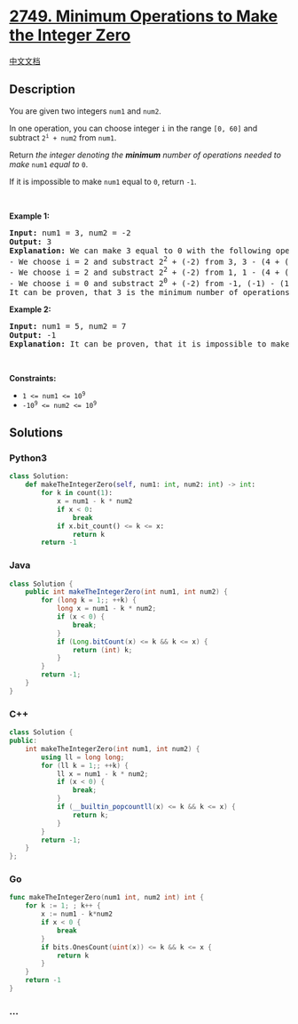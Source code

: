 # [2749. Minimum Operations to Make the Integer Zero](https://leetcode.com/problems/minimum-operations-to-make-the-integer-zero)

[中文文档](/solution/2700-2799/2749.Minimum%20Operations%20to%20Make%20the%20Integer%20Zero/README.md)

## Description

<p>You are given two integers <code>num1</code> and <code>num2</code>.</p>

<p>In one operation, you can choose integer <code>i</code> in the range <code>[0, 60]</code> and subtract <code>2<sup>i</sup> + num2</code> from <code>num1</code>.</p>

<p>Return <em>the integer denoting the <strong>minimum</strong> number of operations needed to make</em> <code>num1</code> <em>equal to</em> <code>0</code>.</p>

<p>If it is impossible to make <code>num1</code> equal to <code>0</code>, return <code>-1</code>.</p>

<p>&nbsp;</p>
<p><strong class="example">Example 1:</strong></p>

<pre>
<strong>Input:</strong> num1 = 3, num2 = -2
<strong>Output:</strong> 3
<strong>Explanation:</strong> We can make 3 equal to 0 with the following operations:
- We choose i = 2 and substract 2<sup>2</sup> + (-2) from 3, 3 - (4 + (-2)) = 1.
- We choose i = 2 and substract 2<sup>2</sup>&nbsp;+ (-2) from 1, 1 - (4 + (-2)) = -1.
- We choose i = 0 and substract 2<sup>0</sup>&nbsp;+ (-2) from -1, (-1) - (1 + (-2)) = 0.
It can be proven, that 3 is the minimum number of operations that we need to perform.
</pre>

<p><strong class="example">Example 2:</strong></p>

<pre>
<strong>Input:</strong> num1 = 5, num2 = 7
<strong>Output:</strong> -1
<strong>Explanation:</strong> It can be proven, that it is impossible to make 5 equal to 0 with the given operation.
</pre>

<p>&nbsp;</p>
<p><strong>Constraints:</strong></p>

<ul>
	<li><code>1 &lt;= num1 &lt;= 10<sup>9</sup></code></li>
	<li><code><font face="monospace">-10<sup>9</sup>&nbsp;&lt;= num2 &lt;= 10<sup>9</sup></font></code></li>
</ul>

## Solutions

<!-- tabs:start -->

### **Python3**

```python
class Solution:
    def makeTheIntegerZero(self, num1: int, num2: int) -> int:
        for k in count(1):
            x = num1 - k * num2
            if x < 0:
                break
            if x.bit_count() <= k <= x:
                return k
        return -1
```

### **Java**

```java
class Solution {
    public int makeTheIntegerZero(int num1, int num2) {
        for (long k = 1;; ++k) {
            long x = num1 - k * num2;
            if (x < 0) {
                break;
            }
            if (Long.bitCount(x) <= k && k <= x) {
                return (int) k;
            }
        }
        return -1;
    }
}
```

### **C++**

```cpp
class Solution {
public:
    int makeTheIntegerZero(int num1, int num2) {
        using ll = long long;
        for (ll k = 1;; ++k) {
            ll x = num1 - k * num2;
            if (x < 0) {
                break;
            }
            if (__builtin_popcountll(x) <= k && k <= x) {
                return k;
            }
        }
        return -1;
    }
};
```

### **Go**

```go
func makeTheIntegerZero(num1 int, num2 int) int {
	for k := 1; ; k++ {
		x := num1 - k*num2
		if x < 0 {
			break
		}
		if bits.OnesCount(uint(x)) <= k && k <= x {
			return k
		}
	}
	return -1
}
```

### **...**

```

```

<!-- tabs:end -->
